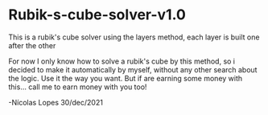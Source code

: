 # Rubik-s-cube-solver-v1.0
This is a rubik's cube solver using the layers method, each layer is built one after the other

For now I only know how to solve a rubik's cube by this method, so i decided to make it automatically by myself, without any other search about the logic.
Use it the way you want. But if are earning some money with this... call me to earn money with you too!

-Nícolas Lopes 30/dec/2021
